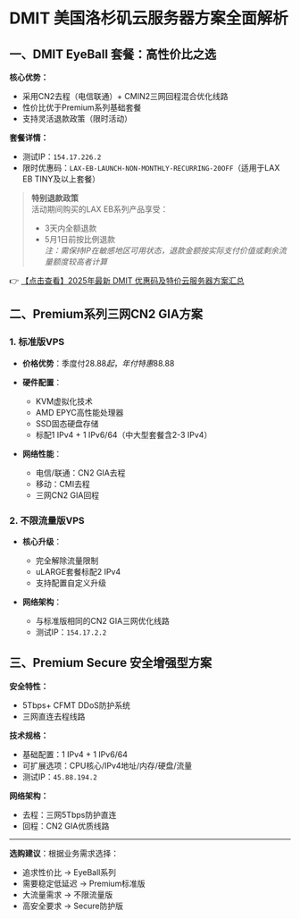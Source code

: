 # DMIT 美国洛杉矶云服务器方案全面解析

## 一、DMIT EyeBall 套餐：高性价比之选

**核心优势：**
- 采用CN2去程（电信联通）+ CMIN2三网回程混合优化线路
- 性价比优于Premium系列基础套餐
- 支持灵活退款政策（限时活动）

**套餐详情：**
- 测试IP：`154.17.226.2`
- 限时优惠码：`LAX-EB-LAUNCH-NON-MONTHLY-RECURRING-20OFF`（适用于LAX EB TINY及以上套餐）

> **特别退款政策**  
> 活动期间购买的LAX EB系列产品享受：  
> - 3天内全额退款  
> - 5月1日前按比例退款  
> *注：需保持IP在敏感地区可用状态，退款金额按实际支付价值或剩余流量额度较高者计算*

👉 [【点击查看】2025年最新 DMIT 优惠码及特价云服务器方案汇总](https://bit.ly/dmit_coupon)

## 二、Premium系列三网CN2 GIA方案

### 1. 标准版VPS
- **价格优势**：季度付$28.88起，年付特惠$88.88
- **硬件配置**：
  - KVM虚拟化技术
  - AMD EPYC高性能处理器
  - SSD固态硬盘存储
  - 标配1 IPv4 + 1 IPv6/64（中大型套餐含2-3 IPv4）

- **网络性能**：
  - 电信/联通：CN2 GIA去程
  - 移动：CMI去程
  - 三网CN2 GIA回程

### 2. 不限流量版VPS
- **核心升级**：
  - 完全解除流量限制
  - uLARGE套餐标配2 IPv4
  - 支持配置自定义升级

- **网络架构**：
  - 与标准版相同的CN2 GIA三网优化线路
  - 测试IP：`154.17.2.2`

## 三、Premium Secure 安全增强型方案

**安全特性：**
- 5Tbps+ CFMT DDoS防护系统
- 三网直连去程线路

**技术规格：**
- 基础配置：1 IPv4 + 1 IPv6/64
- 可扩展选项：CPU核心/IPv4地址/内存/硬盘/流量
- 测试IP：`45.88.194.2`

**网络架构：**
- 去程：三网5Tbps防护直连
- 回程：CN2 GIA优质线路

---

**选购建议**：根据业务需求选择：
- 追求性价比 → EyeBall系列
- 需要稳定低延迟 → Premium标准版
- 大流量需求 → 不限流量版
- 高安全要求 → Secure防护版